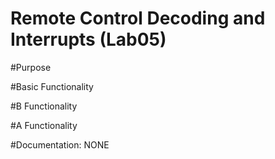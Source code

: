 Remote Control Decoding and Interrupts (Lab05)
==============================================

#Purpose



#Basic Functionality

#B Functionality

#A Functionality

#Documentation: 
NONE

